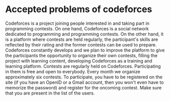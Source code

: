 # Accepted problems of codeforces

Codeforces is a project joining people interested in and taking part in programming contests. On one hand, Codeforces is a social network dedicated to programming and programming contests. On the other hand, it is a platform where contests are held regularly, the participant's skills are reflected by their rating and the former contests can be used to prepare. Codeforces constantly develops and we plan to improve the platform to give the participants the opportunity to organize their own contests, filling the project with learning content, developing Codeforces as a training and learning platform. Contests are regularly held on Codeforces. Participating in them is free and open to everybody. Every month we organize approximately six contests. To participate, you have to be registered on the site (if you have an OpenID or a Gmail account, then you won't even have to memorize the password) and register for the oncoming contest. Make sure that you are present in the list of the users.
